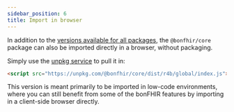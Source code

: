 ```yaml
---
sidebar_position: 6
title: Import in browser
---
```


In addition to the [versions available for all packages](/packages/intro#package-formats), the `@bonfhir/core` package
can also be imported directly in a browser, without packaging.

Simply use the [unpkg service](https://unpkg.com) to pull it in:

```html
<script src="https://unpkg.com/@bonfhir/core/dist/r4b/global/index.js"></script>
```

This version is meant primarily to be imported in low-code environments, where you can still benefit from some of the
bonFHIR features by importing in a client-side browser directly.
